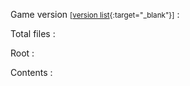 Game version <small>[[version list](https://github.com/SuggonM/kumo-index/blob/version-list/versions.json){:target="_blank"}]</small>
: <code id="fileversion"></code>

Total files
: <span id="filecount"></span>

Root
: <a id="fileroot"></a>

Contents
: <ol id="filelist"></ol>

